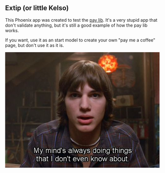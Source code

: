 Extip (or little Kelso)
------------

This Phoenix app was created to test the [pay lib](https://github.com/era/pay/). It's a very stupid app that don't validate anything, but it's still a good example of how the pay lib works.

If you want, use it as an start model to create your own "pay me a coffee" page, but don't use it as it is. 

![Kelson](kelso.jpg)

